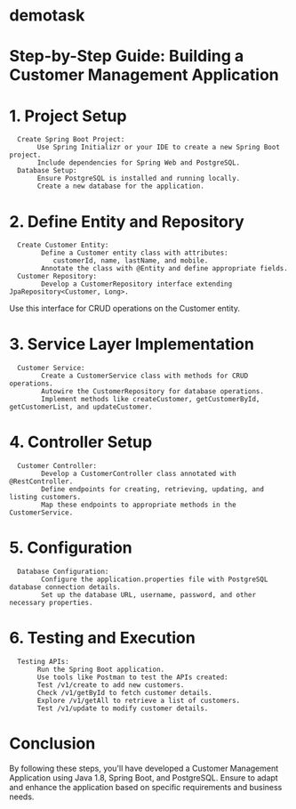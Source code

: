 # demotask

# Step-by-Step Guide: Building a Customer Management Application
# 1. Project Setup
      Create Spring Boot Project:
           Use Spring Initializr or your IDE to create a new Spring Boot project.
           Include dependencies for Spring Web and PostgreSQL.
      Database Setup:
           Ensure PostgreSQL is installed and running locally.
           Create a new database for the application.

# 2. Define Entity and Repository
      Create Customer Entity:
            Define a Customer entity class with attributes:
               customerId, name, lastName, and mobile.
            Annotate the class with @Entity and define appropriate fields.
      Customer Repository:
            Develop a CustomerRepository interface extending JpaRepository<Customer, Long>.
   
Use this interface for CRUD operations on the Customer entity.
# 3. Service Layer Implementation
      Customer Service:
            Create a CustomerService class with methods for CRUD operations.
            Autowire the CustomerRepository for database operations.
            Implement methods like createCustomer, getCustomerById, getCustomerList, and updateCustomer.
# 4. Controller Setup
      Customer Controller:
            Develop a CustomerController class annotated with @RestController.
            Define endpoints for creating, retrieving, updating, and listing customers.
            Map these endpoints to appropriate methods in the CustomerService.
# 5. Configuration
      Database Configuration:
            Configure the application.properties file with PostgreSQL database connection details.
            Set up the database URL, username, password, and other necessary properties.
# 6. Testing and Execution
      Testing APIs:
           Run the Spring Boot application.
           Use tools like Postman to test the APIs created:
           Test /v1/create to add new customers.
           Check /v1/getById to fetch customer details.
           Explore /v1/getAll to retrieve a list of customers.
           Test /v1/update to modify customer details.

# Conclusion
By following these steps, you'll have developed a Customer Management Application using Java 1.8, Spring Boot, and PostgreSQL.
Ensure to adapt and enhance the application based on specific requirements and business needs.
